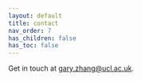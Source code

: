 ```yaml
---
layout: default
title: contact
nav_order: 7
has_children: false
has_toc: false
---
```


Get in touch at [gary.zhang@ucl.ac.uk](mailto:gary.zhang@ucl.ac.uk).
